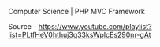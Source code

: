 Computer Science | PHP MVC Framework

Source - https://www.youtube.com/playlist?list=PLtfHeV0hthuj3q33ksWpIcEs290nr-gAt